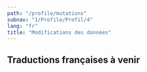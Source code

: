 ```yaml
---
path: "/profile/mutations"
subnav: "1/Profile/Profil/4"
lang: "fr"
title: "Modifications des données"
---
```


<helmet>
<title> Profil - Modifications des données</title>
</helmet>

## Traductions françaises à venir